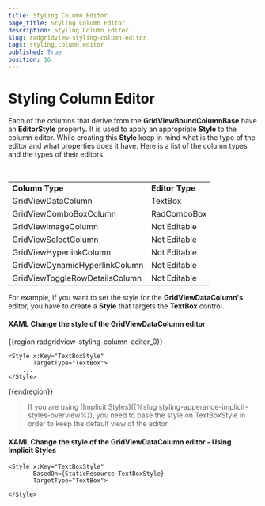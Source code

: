 ```yaml
---
title: Styling Column Editor
page_title: Styling Column Editor
description: Styling Column Editor
slug: radgridview-styling-column-editor
tags: styling,column,editor
published: True
position: 16
---
```


# Styling Column Editor

Each of the columns that derive from the __GridViewBoundColumnBase__ have an __EditorStyle__ property. It is used to apply an appropriate __Style__ to the column editor. While creating this __Style__ keep in mind what is the type of the editor and what properties does it have. Here is a list of the column types and the types of their editors.


<table> <tr><td><b>Column Type</b></td><td><b>Editor Type</b></td></tr><tr><td>GridViewDataColumn</td><td>TextBox</td></tr><tr><td>GridViewComboBoxColumn</td><td>RadComboBox</td></tr><tr><td>GridViewImageColumn</td><td>Not Editable</td></tr><tr><td>GridViewSelectColumn</td><td>Not Editable</td></tr><tr><td>GridViewHyperlinkColumn</td><td>Not Editable</td></tr><tr><td>GridViewDynamicHyperlinkColumn</td><td>Not Editable</td></tr><tr><td>GridViewToggleRowDetailsColumn</td><td>Not Editable</td></tr></table>

For example, if you want to set the style for the __GridViewDataColumn's__ editor, you have to create a __Style__ that targets the __TextBox__ control.

#### __XAML Change the style of the GridViewDataColumn editor__

{{region radgridview-styling-column-editor_0}}

	<Style x:Key="TextBoxStyle"
	       TargetType="TextBox">
	    ...
	</Style>
{{endregion}}

> If you are using [Implicit Styles]({%slug styling-apperance-implicit-styles-overview%}), you need to base the style on TextBoxStyle in order to keep the default view of the editor.

#### __XAML Change the style of the GridViewDataColumn editor - Using Implicit Styles__

	<Style x:Key="TextBoxStyle"
           BasedOn={StaticResource TextBoxStyle} 
	       TargetType="TextBox">
	    ...
	</Style>



